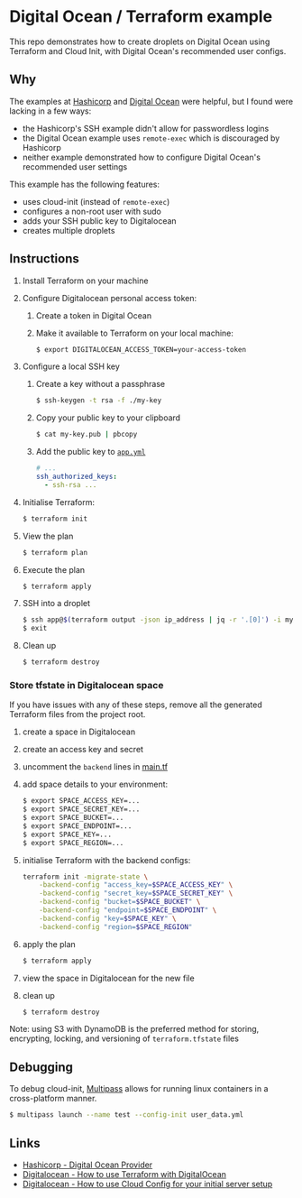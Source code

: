 # Digital Ocean / Terraform example

This repo demonstrates how to create droplets on Digital Ocean using Terraform
and Cloud Init, with Digital Ocean's recommended user configs.

## Why

The examples at [Hashicorp][hashi-docean-provider] and
[Digital Ocean][docean-how-to-terraform] were helpful, but I found were lacking
in a few ways:

- the Hashicorp's SSH example didn't allow for passwordless logins
- the Digital Ocean example uses `remote-exec` which is discouraged by Hashicorp
- neither example demonstrated how to configure Digital Ocean's recommended user
  settings

This example has the following features:

- uses cloud-init (instead of `remote-exec`)
- configures a non-root user with sudo
- adds your SSH public key to Digitalocean
- creates multiple droplets

## Instructions

1. Install Terraform on your machine
1. Configure Digitalocean personal access token:
    1. Create a token in Digital Ocean
    1. Make it available to Terraform on your local machine:

        ```bash
        $ export DIGITALOCEAN_ACCESS_TOKEN=your-access-token
        ```
1. Configure a local SSH key
    1. Create a key without a passphrase

        ```bash
        $ ssh-keygen -t rsa -f ./my-key
        ```
    2. Copy your public key to your clipboard

        ```bash
        $ cat my-key.pub | pbcopy
        ```
    3. Add the public key to [`app.yml`](./app.yml)

        ```yml
        # ...
        ssh_authorized_keys:
          - ssh-rsa ...
        ```
2. Initialise Terraform:

    ```bash
    $ terraform init
    ```
3. View the plan

    ```bash
    $ terraform plan
    ```
4. Execute the plan

    ```bash
    $ terraform apply
    ```
5. SSH into a droplet

    ```bash
    $ ssh app@$(terraform output -json ip_address | jq -r '.[0]') -i my-key
    $ exit
    ```
6. Clean up

    ```bash
    $ terraform destroy
    ```

### Store tfstate in Digitalocean space

If you have issues with any of these steps, remove all the generated Terraform
files from the project root.

1. create a space in Digitalocean
2. create an access key and secret
3. uncomment the `backend` lines in [main.tf](./main.tf)
4. add space details to your environment:
    ```bash
    $ export SPACE_ACCESS_KEY=...
    $ export SPACE_SECRET_KEY=...
    $ export SPACE_BUCKET=...
    $ export SPACE_ENDPOINT=...
    $ export SPACE_KEY=...
    $ export SPACE_REGION=...
    ```
5. initialise Terraform with the backend configs:

    ```bash
    terraform init -migrate-state \
        -backend-config "access_key=$SPACE_ACCESS_KEY" \
        -backend-config "secret_key=$SPACE_SECRET_KEY" \
        -backend-config "bucket=$SPACE_BUCKET" \
        -backend-config "endpoint=$SPACE_ENDPOINT" \
        -backend-config "key=$SPACE_KEY" \
        -backend-config "region=$SPACE_REGION"
    ```
6. apply the plan

    ```bash
    $ terraform apply
    ```
7. view the space in Digitalocean for the new file
8. clean up

    ```bash
    $ terraform destroy
    ```

Note: using S3 with DynamoDB is the preferred method for storing, encrypting,
locking, and versioning of `terraform.tfstate` files

## Debugging

To debug cloud-init, [Multipass](https://multipass.run/) allows for running
linux containers in a cross-platform manner.

```bash
$ multipass launch --name test --config-init user_data.yml
```

## Links

- [Hashicorp - Digital Ocean Provider][hashi-docean-provider]
- [Digitalocean - How to use Terraform with DigitalOcean][docean-how-to-terraform]
- [Digitalocean - How to use Cloud Config for your initial server setup][docean-cloud-config]

<!-- Links -->
[hashi-docean-provider]:
  https://learn.hashicorp.com/tutorials/terraform/digitalocean-provider?in=terraform/applications
  "Terraform - Digitalocean Provider"
[docean-how-to-terraform]:
  https://www.digitalocean.com/community/tutorials/how-to-use-terraform-with-digitalocean
  "Digitalocean - How to use Terraform with Digitalocean"
[docean-cloud-config]:
  https://www.digitalocean.com/community/tutorials/how-to-use-cloud-config-for-your-initial-server-setup
  "Digitalocean - How to use Cloud Config for your initial server setup"
